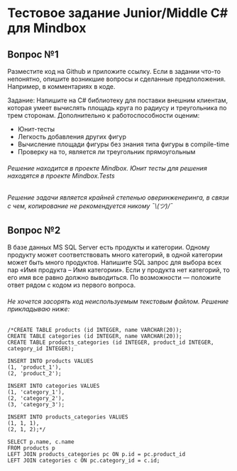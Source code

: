 # Тестовое задание Junior/Middle C# для Mindbox

## Вопрос №1
Разместите код на Github и приложите ссылку. Если в задании что-то непонятно, опишите возникшие вопросы и сделанные предположения. Например, в комментариях в коде.

Задание:
Напишите на C# библиотеку для поставки внешним клиентам, которая умеет вычислять площадь круга по радиусу и треугольника по трем сторонам. Дополнительно к работоспособности оценим:
* Юнит-тесты
* Легкость добавления других фигур
* Вычисление площади фигуры без знания типа фигуры в compile-time
* Проверку на то, является ли треугольник прямоугольным

###### Решение находится в проекте Mindbox. Юнит тесты для решения находятся в проекте Mindbox.Tests
###### Решение задачи является крайней степенью оверинженеринга, в связи с чем, копирование не рекомендуется никому ¯\\_(ツ)_/¯

## Вопрос №2

В базе данных MS SQL Server есть продукты и категории. Одному продукту может соответствовать много категорий, в одной категории может быть много продуктов. Напишите SQL запрос для выбора всех пар «Имя продукта – Имя категории». Если у продукта нет категорий, то его имя все равно должно выводиться.
По возможности — положите ответ рядом с кодом из первого вопроса.

###### Не хочется засорять код неиспользуемым текстовым файлом. Решение прикладываю ниже:
```
/*CREATE TABLE products (id INTEGER, name VARCHAR(20));
CREATE TABLE categories (id INTEGER, name VARCHAR(20));
CREATE TABLE products_categories (id INTEGER, product_id INTEGER, category_id INTEGER);

INSERT INTO products VALUES
(1, 'product_1'),
(2, 'product_2');

INSERT INTO categories VALUES
(1, 'category_1'),
(2, 'category_2'),
(3, 'category_3');

INSERT INTO products_categories VALUES
(1, 1, 1),
(2, 1, 2);*/

SELECT p.name, c.name 
FROM products p
LEFT JOIN products_categories pc ON p.id = pc.product_id
LEFT JOIN categories c ON pc.category_id = c.id;
```

